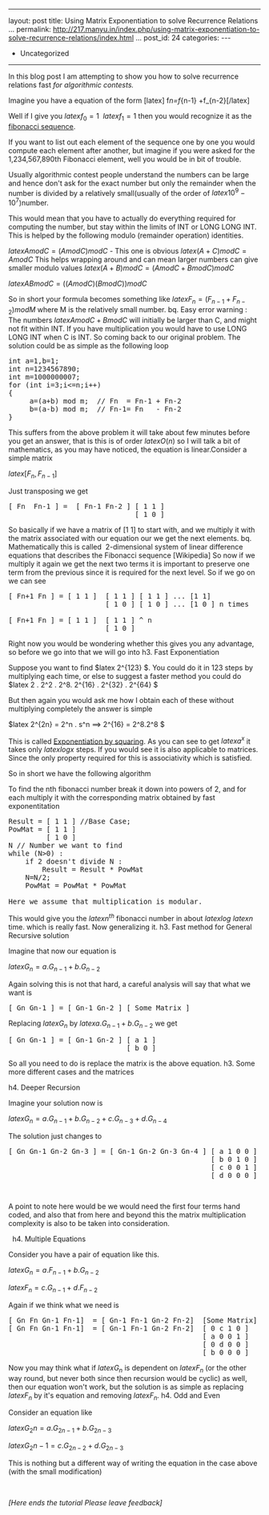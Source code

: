   ---------------------------------------------------------------------------------------------------------------
  layout: post
  title: Using Matrix Exponentiation to solve Recurrence Relations
  ...
  permalink: http://217.manyu.in/index.php/using-matrix-exponentiation-to-solve-recurrence-relations/index.html
  ...
  post\_id: 24
  categories: ---
  - Uncategorized
  ---------------------------------------------------------------------------------------------------------------

In this blog post I am attempting to show you how to solve
recurrence relations fast *for algorithmic contests.*

Imagine you have a equation of the form [latex] f*n=f*{n-1}
+f\_{n-2}[/latex]

Well if I give you $latex f_0=1$  $latex f_1=1$ then you would
recognize it as the
<a title="Fibonacci Sequence (Wikipedia)" href="http://en.wikipedia.org/wiki/Fibonacci_Sequence" target="_blank">fibonacci
sequence</a>.

If you want to list out each element of the sequence one by one you
would compute each element after another, but imagine if you were
asked for the 1,234,567,890th Fibonacci element, well you would be
in bit of trouble.

Usually algorithmic contest people understand the numbers can be
large and hence don't ask for the exact number but only the
remainder when the number is divided by a relatively small(usually
of the order of $latex 10^9 - 10^7$)number.

This would mean that you have to actually do everything required
for computing the number, but stay within the limits of INT or LONG
LONG INT. This is helped by the following modulo (remainder
operation) identities.

$latex A mod C = ( A mod C ) mod C$ - This one is obvious
$latex (A + C) mod C = A mod C$ This helps wrapping around and can
mean larger numbers can give smaller modulo values
$latex (A+B) mod C = ( A mod C + B mod C) mod C$

$latex AB mod C = ((A mod C)(B mod C))mod C$

So in short your formula becomes something like
$latex F_n = (F_{n-1} + F_{n-2}) mod M$ where M is the relatively
small number. bq. Easy error warning : The numbers
$latex A mod C + B mod C$ will initially be larger than C, and
might not fit within INT. If you have multiplication you would have
to use LONG LONG INT when C is INT. So coming back to our original
problem. The solution could be as simple as the following loop
<pre>int a=1,b=1;
int n=1234567890;
int m=1000000007;
for (int i=3;i<=n;i++)
{
     a=(a+b) mod m;  // Fn  = Fn-1 + Fn-2
     b=(a-b) mod m;  // Fn-1= Fn   - Fn-2
}</pre>
This suffers from the above problem it will take about few minutes
before you get an answer, that is this is of order $latex O(n)$ so
I will talk a bit of mathematics, as you may have noticed, the
equation is linear.Consider a simple matrix

$latex [F_n,F_{n-1}]$

Just transposing we get
<pre>[ Fn  Fn-1 ] =  [ Fn-1 Fn-2 ] [ 1 1 ] 
                              [ 1 0 ]</pre>
So basically if we have a matrix of [1 1] to start with, and we
multiply it with the matrix associated with our equation our we get
the next elements. bq. Mathematically this is called  2-dimensional
system of linear difference equations that describes the Fibonacci
sequence [Wikipedia] So now if we multiply it again we get the next
two terms it is important to preserve one term from the previous
since it is required for the next level. So if we go on we can see
<pre>[ Fn+1 Fn ] = [ 1 1 ]  [ 1 1 ] [ 1 1 ] ... [1 1]
                       [ 1 0 ] [ 1 0 ] ... [1 0 ] n times

[ Fn+1 Fn ] = [ 1 1 ]  [ 1 1 ] ^ n
                       [ 1 0 ]</pre>
Right now you would be wondering whether this gives you any
advantage, so before we go into that we will go into h3. Fast
Exponentiation

Suppose you want to find $latex 2\^{123} $. You could do it in 123
steps by multiplying each time, or else to suggest a faster method
you could do $latex 2 . 2\^2 . 2\^8. 2\^{16} . 2\^{32} . 2\^{64} $

But then again you would ask me how I obtain each of these without
multiplying completely the answer is simple

$latex 2\^{2n} = 2\^n . s\^n ==\> 2\^{16} = 2^8.2^8 $

This is called
<a href="http://en.wikipedia.org/wiki/Exponentiation_by_squaring" target="_blank">Exponentiation
by squaring</a>. As you can see to get $latex a^x$ it takes only
$latex log x$ steps. If you would see it is also applicable to
matrices. Since the only property required for this is
associativity which is satisfied.

So in short we have the following algorithm

To find the nth fibonacci number break it down into powers of 2,
and for each multiply it with the corresponding matrix obtained by
fast exponentitation
<pre>Result = [ 1 1 ] //Base Case;
PowMat = [ 1 1 ]
         [ 1 0 ]
N // Number we want to find
while (N>0) :
    if 2 doesn't divide N :
        Result = Result * PowMat
    N=N/2;
    PowMat = PowMat * PowMat

Here we assume that multiplication is modular.</pre>
This would give you the $latex n^{th}$ fibonacci number in about
$latex log$ $latex n$ time. which is really fast. Now generalizing
it. h3. Fast method for General Recursive solution

Imagine that now our equation is

$latex G_n = a.G_{n-1} + b. G_{n-2}$

Again solving this is not that hard, a careful analysis will say
that what we want is
<pre>[ Gn Gn-1 ] = [ Gn-1 Gn-2 ] [ Some Matrix ]</pre>
Replacing $latex G_n$ by $latex a.G_{n-1} + b. G_{n-2}$ we get
<pre>[ Gn Gn-1 ] = [ Gn-1 Gn-2 ] [ a 1 ]
                            [ b 0 ]</pre>
So all you need to do is replace the matrix is the above equation.
h3. Some more different cases and the matrices

h4. Deeper Recursion

Imagine your solution now is

$latex G_n = a.G_{n-1} + b. G_{n-2} + c.G_{n-3} + d.G_{n-4}$

The solution just changes to
<pre>[ Gn Gn-1 Gn-2 Gn-3 ] = [ Gn-1 Gn-2 Gn-3 Gn-4 ] [ a 1 0 0 ]
                                                [ b 0 1 0 ]
                                                [ c 0 0 1 ]
                                                [ d 0 0 0 ]</pre>
 

A point to note here would be we would need the first four terms
hand coded, and also that from here and beyond this the matrix
multiplication complexity is also to be taken into consideration.

  h4. Multiple Equations

Consider you have a pair of equation like this.

$latex G_n = a.F_{n-1} + b. G_{n-2}$

$latex F_n = c.G_{n-1} + d. F_{n-2}$

Again if we think what we need is
<pre>[ Gn Fn Gn-1 Fn-1]  = [ Gn-1 Fn-1 Gn-2 Fn-2]  [Some Matrix]
[ Gn Fn Gn-1 Fn-1]  = [ Gn-1 Fn-1 Gn-2 Fn-2]  [ 0 c 1 0 ]
                                              [ a 0 0 1 ]
                                              [ 0 d 0 0 ]
                                              [ b 0 0 0 ]</pre>
Now you may think what if $latex G_n$ is dependent on $latex F_n$
(or the other way round, but never both since then recursion would
be cyclic) as well, then our equation won't work, but the solution
is as simple as replacing $latex F_n$ by it's equation and removing
$latex F_n$. h4. Odd and Even

Consider an equation like

$latex G_2n = a.G_{2n-1} + b. G_{2n-3}$

$latex G_2n-1 = c.G_{2n-2} + d. G_{2n-3}$

This is nothing but a different way of writing the equation in the
case above (with the small modification)

 

*[Here ends the tutorial Please leave feedback]*



